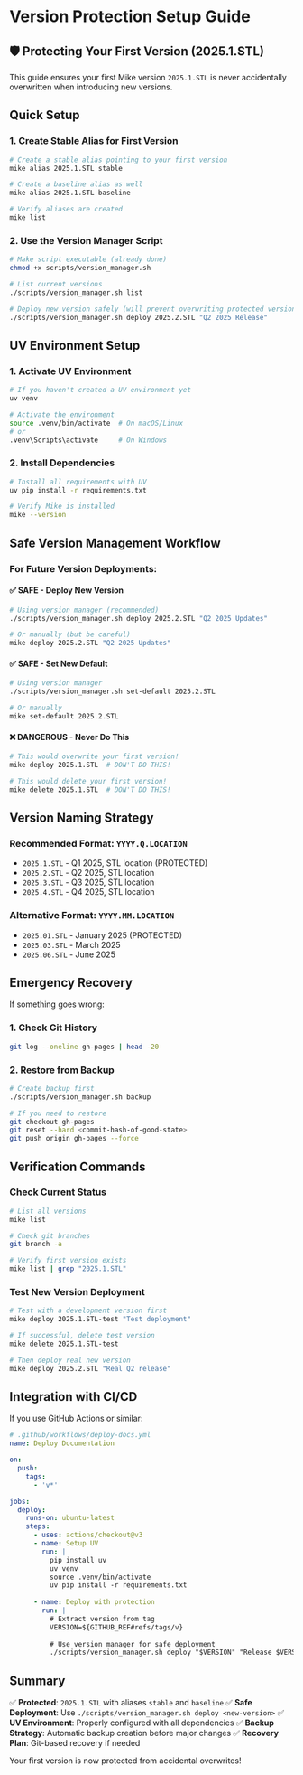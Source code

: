 # Version Protection Setup Guide

## 🛡️ Protecting Your First Version (2025.1.STL)

This guide ensures your first Mike version `2025.1.STL` is never accidentally overwritten when introducing new versions.

## Quick Setup

### 1. Create Stable Alias for First Version
```bash
# Create a stable alias pointing to your first version
mike alias 2025.1.STL stable

# Create a baseline alias as well
mike alias 2025.1.STL baseline

# Verify aliases are created
mike list
```

### 2. Use the Version Manager Script
```bash
# Make script executable (already done)
chmod +x scripts/version_manager.sh

# List current versions
./scripts/version_manager.sh list

# Deploy new version safely (will prevent overwriting protected versions)
./scripts/version_manager.sh deploy 2025.2.STL "Q2 2025 Release"
```

## UV Environment Setup

### 1. Activate UV Environment
```bash
# If you haven't created a UV environment yet
uv venv

# Activate the environment
source .venv/bin/activate  # On macOS/Linux
# or
.venv\Scripts\activate     # On Windows
```

### 2. Install Dependencies
```bash
# Install all requirements with UV
uv pip install -r requirements.txt

# Verify Mike is installed
mike --version
```

## Safe Version Management Workflow

### For Future Version Deployments:

#### ✅ SAFE - Deploy New Version
```bash
# Using version manager (recommended)
./scripts/version_manager.sh deploy 2025.2.STL "Q2 2025 Updates"

# Or manually (but be careful)
mike deploy 2025.2.STL "Q2 2025 Updates"
```

#### ✅ SAFE - Set New Default
```bash
# Using version manager
./scripts/version_manager.sh set-default 2025.2.STL

# Or manually
mike set-default 2025.2.STL
```

#### ❌ DANGEROUS - Never Do This
```bash
# This would overwrite your first version!
mike deploy 2025.1.STL  # DON'T DO THIS!

# This would delete your first version!
mike delete 2025.1.STL  # DON'T DO THIS!
```

## Version Naming Strategy

### Recommended Format: `YYYY.Q.LOCATION`
- `2025.1.STL` - Q1 2025, STL location (PROTECTED)
- `2025.2.STL` - Q2 2025, STL location
- `2025.3.STL` - Q3 2025, STL location
- `2025.4.STL` - Q4 2025, STL location

### Alternative Format: `YYYY.MM.LOCATION`
- `2025.01.STL` - January 2025 (PROTECTED)
- `2025.03.STL` - March 2025
- `2025.06.STL` - June 2025

## Emergency Recovery

If something goes wrong:

### 1. Check Git History
```bash
git log --oneline gh-pages | head -20
```

### 2. Restore from Backup
```bash
# Create backup first
./scripts/version_manager.sh backup

# If you need to restore
git checkout gh-pages
git reset --hard <commit-hash-of-good-state>
git push origin gh-pages --force
```

## Verification Commands

### Check Current Status
```bash
# List all versions
mike list

# Check git branches
git branch -a

# Verify first version exists
mike list | grep "2025.1.STL"
```

### Test New Version Deployment
```bash
# Test with a development version first
mike deploy 2025.1.STL-test "Test deployment"

# If successful, delete test version
mike delete 2025.1.STL-test

# Then deploy real new version
mike deploy 2025.2.STL "Real Q2 release"
```

## Integration with CI/CD

If you use GitHub Actions or similar:

```yaml
# .github/workflows/deploy-docs.yml
name: Deploy Documentation

on:
  push:
    tags:
      - 'v*'

jobs:
  deploy:
    runs-on: ubuntu-latest
    steps:
      - uses: actions/checkout@v3
      - name: Setup UV
        run: |
          pip install uv
          uv venv
          source .venv/bin/activate
          uv pip install -r requirements.txt
      
      - name: Deploy with protection
        run: |
          # Extract version from tag
          VERSION=${GITHUB_REF#refs/tags/v}
          
          # Use version manager for safe deployment
          ./scripts/version_manager.sh deploy "$VERSION" "Release $VERSION"
```

## Summary

✅ **Protected**: `2025.1.STL` with aliases `stable` and `baseline`
✅ **Safe Deployment**: Use `./scripts/version_manager.sh deploy <new-version>`
✅ **UV Environment**: Properly configured with all dependencies
✅ **Backup Strategy**: Automatic backup creation before major changes
✅ **Recovery Plan**: Git-based recovery if needed

Your first version is now protected from accidental overwrites!
